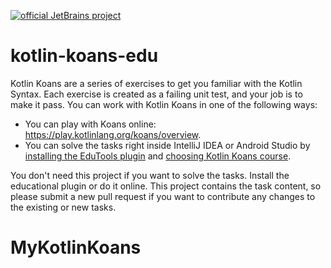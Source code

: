 [![official JetBrains project](https://jb.gg/badges/official-plastic.svg)](https://confluence.jetbrains.com/display/ALL/JetBrains+on+GitHub)

# kotlin-koans-edu

Kotlin Koans are a series of exercises to get you familiar with the Kotlin Syntax.
Each exercise is created as a failing unit test, and your job is to make it pass.
You can work with Kotlin Koans in one of the following ways:

* You can play with Koans online: https://play.kotlinlang.org/koans/overview.
* You can solve the tasks right inside IntelliJ IDEA or Android Studio by
[installing the EduTools plugin](https://www.jetbrains.com/help/education/install-edutools-plugin.html?section=IntelliJ%20IDEA)
and [choosing Kotlin Koans course](https://www.jetbrains.com/help/education/learner-start-guide.html?section=Kotlin%20Koans).

You don't need this project if you want to solve the tasks. Install the educational plugin or do it online.
This project contains the task content, so please submit a new pull request if you want to contribute any changes
to the existing or new tasks.
# MyKotlinKoans

